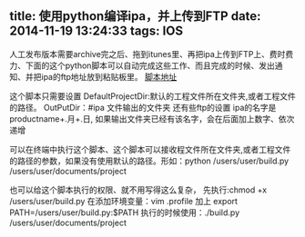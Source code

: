 title: 使用python编译ipa，并上传到FTP
date: 2014-11-19 13:24:33
tags: IOS
---
<p>
人工发布版本需要archive完之后、拖到itunes里、再把ipa上传到FTP上、费时费力、下面的这个python脚本可以自动完成这些工作、而且完成的时候、发出通知、并把ipa的ftp地址放到粘贴板里。
<a href="https://github.com/DevilMayCry4/python/blob/master/build.py">脚本地址</a>
<p>

<p>
这个脚本只需要设置
DefaultProjectDir:默认的工程文件所在文件夹,或者工程文件的路径。
OutPutDir：#ipa 文件输出的文件夹
还有些ftp的设置
ipa的名字是productname+.月+.日,
如果输出文件夹已经有该名字，会在后面加上数字、依次递增
</p>

<p>
可以在终端中执行这个脚本、这个脚本可以接收程文件所在文件夹,或者工程文件的路径的参数，如果没有使用默认的路径。形如：python /users/user/build.py /users/user/documents/project
</p>
<p>
也可以给这个脚本执行的权限、就不用写得这么复杂，
先执行:chmod +x  /users/user/build.py
在添加环境变量：vim .profile
加上 export PATH=/users/user/build.py:$PATH
执行的时候使用：./build.py  /users/user/documents/project
</p>